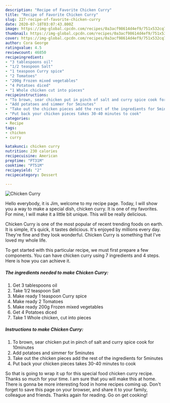 ```yaml
---
description: "Recipe of Favorite Chicken Curry"
title: "Recipe of Favorite Chicken Curry"
slug: 227-recipe-of-favorite-chicken-curry
date: 2020-07-18T03:07:43.800Z
image: https://img-global.cpcdn.com/recipes/0a3acf98614d4ef9/751x532cq70/chicken-curry-recipe-main-photo.jpg
thumbnail: https://img-global.cpcdn.com/recipes/0a3acf98614d4ef9/751x532cq70/chicken-curry-recipe-main-photo.jpg
cover: https://img-global.cpcdn.com/recipes/0a3acf98614d4ef9/751x532cq70/chicken-curry-recipe-main-photo.jpg
author: Cora George
ratingvalue: 4.5
reviewcount: 46850
recipeingredient:
- "3 tablespoons oil"
- "1/2 teaspoon Salt"
- "1 teaspoon Curry spice"
- "2 Tomatoes"
- "200g Frozen mixed vegetables"
- "4 Potatoes diced"
- "1 Whole chicken cut into pieces"
recipeinstructions:
- "To brown, sear chicken put in pinch of salt and curry spice cook for 10minutes"
- "Add potatoes and simmer for 5minutes"
- "Take out the chicken pieces add the rest of the ingredients for 5minutes"
- "Put back your chicken pieces takes 30-40 minutes to cook"
categories:
- Recipe
tags:
- chicken
- curry

katakunci: chicken curry 
nutrition: 230 calories
recipecuisine: American
preptime: "PT31M"
cooktime: "PT51M"
recipeyield: "2"
recipecategory: Dessert

---
```



![Chicken Curry](https://img-global.cpcdn.com/recipes/0a3acf98614d4ef9/751x532cq70/chicken-curry-recipe-main-photo.jpg)

Hello everybody, it is Jim, welcome to my recipe page. Today, I will show you a way to make a special dish, chicken curry. It is one of my favorites. For mine, I will make it a little bit unique. This will be really delicious.

Chicken Curry is one of the most popular of recent trending foods on earth. It is simple, it's quick, it tastes delicious. It's enjoyed by millions every day. They're fine and they look wonderful. Chicken Curry is something that I've loved my whole life.




To get started with this particular recipe, we must first prepare a few components. You can have chicken curry using 7 ingredients and 4 steps. Here is how you can achieve it.

<!--inarticleads1-->

##### The ingredients needed to make Chicken Curry:

1. Get 3 tablespoons oil
1. Take 1/2 teaspoon Salt
1. Make ready 1 teaspoon Curry spice
1. Make ready 2 Tomatoes
1. Make ready 200g Frozen mixed vegetables
1. Get 4 Potatoes diced
1. Take 1 Whole chicken, cut into pieces




<!--inarticleads2-->

##### Instructions to make Chicken Curry:

1. To brown, sear chicken put in pinch of salt and curry spice cook for 10minutes
1. Add potatoes and simmer for 5minutes
1. Take out the chicken pieces add the rest of the ingredients for 5minutes
1. Put back your chicken pieces takes 30-40 minutes to cook




So that is going to wrap it up for this special food chicken curry recipe. Thanks so much for your time. I am sure that you will make this at home. There is gonna be more interesting food in home recipes coming up. Don't forget to save this page on your browser, and share it to your family, colleague and friends. Thanks again for reading. Go on get cooking!
